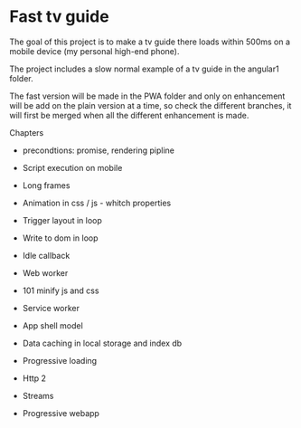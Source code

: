 # Fast tv guide

The goal of this project is to make a tv guide there loads within 500ms on a mobile device (my personal high-end phone).

The project includes a slow normal example of a tv guide in the angular1 folder.

The fast version will be made in the PWA folder and only on enhancement will be add on the plain version at a time, so check the different  branches, it will first be merged when all the different enhancement is made.

Chapters

- precondtions: promise, rendering pipline
- Script execution on mobile 
- Long frames 
 - Animation in css / js - whitch properties 
 - Trigger layout in loop 
 - Write to dom in loop
- Idle callback 
- Web worker 

- 101 minify js and css
- Service worker 
- App shell model 
- Data caching in local storage and index db 
- Progressive loading
- Http 2
- Streams

- Progressive webapp 
